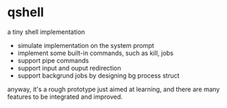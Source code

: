 # qshell

a tiny shell implementation

- simulate implementation on the system prompt
- implement some built-in commands, such as kill, jobs
- support pipe commands
- support input and ouput redirection
- support backgrund jobs by designing bg process struct

anyway, it's a rough prototype just aimed at learning, and there are many features to be integrated and improved.
